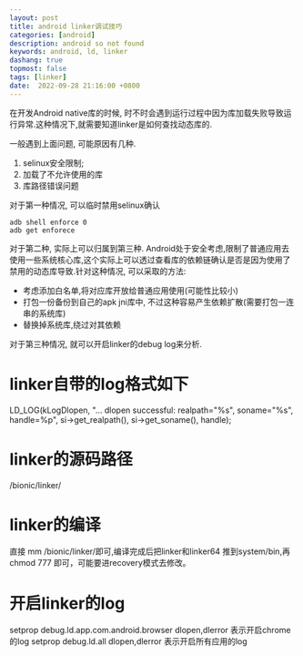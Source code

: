 ```yaml
---
layout: post
title: android linker调试技巧
categories: [android]
description: android so not found
keywords: android, ld, linker
dashang: true
topmost: false
tags: [linker]
date:  2022-09-28 21:16:00 +0800
---
```


在开发Android native库的时候, 时不时会遇到运行过程中因为库加载失败导致运行异常.这种情况下,就需要知道linker是如何查找动态库的.

<!-- more -->

一般遇到上面问题, 可能原因有几种.
1. selinux安全限制;
2. 加载了不允许使用的库
3. 库路径错误问题

对于第一种情况, 可以临时禁用selinux确认
```
adb shell enforce 0
adb get enforece
```
对于第二种, 实际上可以归属到第三种. Android处于安全考虑,限制了普通应用去使用一些系统核心库,这个实际上可以透过查看库的依赖链确认是否是因为使用了禁用的动态库导致.针对这种情况, 可以采取的方法:
- 考虑添加白名单,将对应库开放给普通应用使用(可能性比较小)
- 打包一份备份到自己的apk jni库中, 不过这种容易产生依赖扩散(需要打包一连串的系统库)
- 替换掉系统库,绕过对其依赖

对于第三种情况, 就可以开启linker的debug log来分析.

# linker自带的log格式如下

LD_LOG(kLogDlopen,
       "... dlopen successful: realpath=\"%s\", soname=\"%s\", handle=%p",
       si->get_realpath(), si->get_soname(), handle);
# linker的源码路径
/bionic/linker/
# linker的编译
直接 mm /bionic/linker/即可,编译完成后把linker和linker64 推到system/bin,再chmod 777 即可，可能要进recovery模式去修改。

# 开启linker的log
 setprop debug.ld.app.com.android.browser dlopen,dlerror 表示开启chrome的log
 setprop debug.ld.all dlopen,dlerror 表示开启所有应用的log
